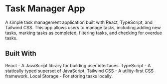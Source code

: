 # Task Manager App

A simple task management application built with React, TypeScript, and Tailwind CSS. This app allows users to manage tasks, including adding new tasks, marking tasks as completed, filtering tasks, and checking for overdue tasks.


## Built With

React - A JavaScript library for building user interfaces.
TypeScript - A statically typed superset of JavaScript.
Tailwind CSS - A utility-first CSS framework.
Local Storage - For storing tasks locally.